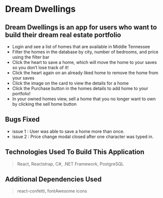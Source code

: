 
# Dream Dwellings

## Dream Dwellings is an app for users who want to build their dream real estate portfolio 
- Login and see a list of homes that are available in Middle Tennessee
- Filter the homes in the database by city, number of bedrooms, and price using the filter bar
- Click the heart to save a home, which will move the home to your saves so you don’t lose track of it!
- Click the heart again on an already liked home to remove the home from your saves
- Click the image on the card to view the details for a home
- Click the Purchase button in the homes details to add home to your portfolio!
- In your owned homes view, sell a home that you no longer want to own by clicking the sell home button

## Bugs Fixed
- issue 1 : User was able to save a home more than once. 
- issue 2 : Price change modal closed after one character was typed in. 

## Technologies Used To Build This Application
> React,
> Reactstrap,
> C#,
> .NET Framework,
> PostgreSQL

## Additional Dependencies Used
> react-confetti,
> fontAwesome icons
